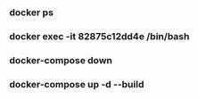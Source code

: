 ### docker ps
### docker exec -it 82875c12dd4e /bin/bash
### docker-compose down
### docker-compose up -d --build